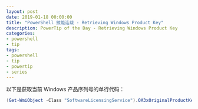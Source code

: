 ```yaml
---
layout: post
date: 2019-01-18 00:00:00
title: "PowerShell 技能连载 - Retrieving Windows Product Key"
description: PowerTip of the Day - Retrieving Windows Product Key
categories:
- powershell
- tip
tags:
- powershell
- tip
- powertip
- series
---
```

以下是获取当前 Windows 产品序列号的单行代码：

```powershell
(Get-WmiObject -Class "SoftwareLicensingService").OA3xOriginalProductKey
```

<!--本文国际来源：[Retrieving Windows Product Key](https://community.idera.com/database-tools/powershell/powertips/b/tips/posts/retrieving-windows-product-key)-->
